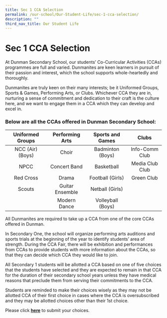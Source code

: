 ```yaml
---
title: Sec 1 CCA Selection
permalink: /our-school/Our-Student-Life/sec-1-cca-selection/
description: ""
third_nav_title: Our Student Life
---
```

# Sec 1 CCA Selection

At Dunman Secondary School, our students’ Co-Curricular Activities (CCAs) programmes are full and varied. Dunmanites are keen learners in pursuit of their passion and interest, which the school supports whole-heartedly and thoroughly.

Dunmanites are truly keen on their many interests; be it Uniformed Groups, Sports & Games, Performing Arts, or Clubs. Whichever CCA they are in, nurturing a sense of commitment and dedication to their craft is the culture here, and we want to engage them in a CCA which they can develop and excel in.

### Below are all the CCAs offered in Dunman Secondary School:

| Uniformed Groups | Performing Arts |  Sports and Games |      Clubs      |
|:----------------:|:---------------:|:-----------------:|:---------------:|
| NCC (Air) (Boys) |      Choir      |  Badminton (Boys) |  Info-Comm Club |
|       NPCC       |   Concert Band  |     Basketball    | Media Club Club |
|     Red Cross    |      Drama      |  Football (Girls) |    Green Club   |
|      Scouts      | Guitar Ensemble |  Netball (Girls)  |                 |
|                  |   Modern Dance  | Volleyball (Boys) |                 |


All Dunmanites are required to take up a CCA from one of the core CCAs offered in Dunman.

In Secondary One, the school will organize performing arts auditions and sports trials at the beginning of the year to identify students’ area of strength. During the CCA Fair, there will be exhibition and performances from CCAs to provide students with more information about the CCAs, so that they can decide which CCA they would like to join.

All Secondary 1 students will be allotted a CCA based on one of five choices that the students have selected and they are expected to remain in that CCA for the duration of their secondary school years unless they have medical reasons that preclude them from serving their commitments to the CCA.

Students are reminded to make their choices wisely as they may not be allotted CCA of their first choice in cases where the CCA is oversubscribed and they may be allotted choices other than their 1st choice.

Please click [**here**](https://learnfusion.com/schools/dunmansec/) to submit your choices.